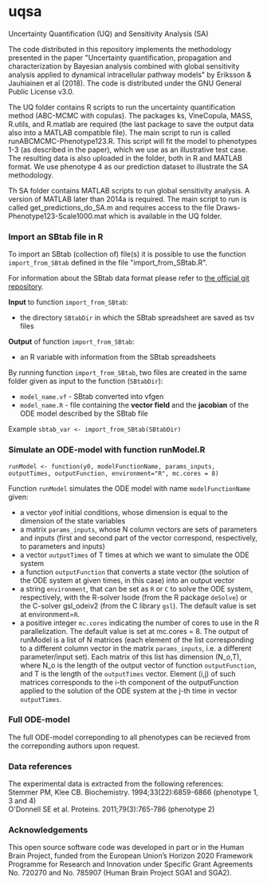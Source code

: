 # uqsa
Uncertainty Quantification (UQ) and Sensitivity Analysis (SA)

The code distributed in this repository implements the methodology presented in the paper "Uncertainty quantification, propagation and
characterization by Bayesian analysis combined with global sensitivity analysis applied to dynamical intracellular pathway models" by Eriksson & Jauhiainen et al (2018). The code is distributed under the GNU General Public License v3.0.

The UQ folder contains R scripts to run the uncertainty quantification method (ABC-MCMC with copulas). The packages ks, VineCopula, MASS, R.utils, and R.matlab are required (the last package to save the output data also into a MATLAB compatible file). The main script to run is called runABCMCMC-Phenotype123.R. This script will fit the model to phenotypes 1-3 (as described in the paper), which we use as an illustrative test case. The resulting data is also uploaded in the folder, both in R and MATLAB format. We use phenotype 4 as our prediction dataset to illustrate the SA methodology. 

Th SA folder contains MATLAB scripts to run global sensitivity analysis. A version of MATLAB later than 2014a is required. The main script to run is called get_predictions_do_SA.m and requires access to the file Draws-Phenotype123-Scale1000.mat which is available in the UQ folder. 

### Import an SBtab file in R

To import an SBtab (collection of) file(s) it is possible to use the function `import_from_SBtab` defined in the file "import_from_SBtab.R".

For information about the SBtab data format please refer to [the official git repository](https://github.com/tlubitz/SBtab).

**Input** to function `import_from_SBtab`:
* the directory `SBtabDir` in which the SBtab spreadsheet are saved as tsv files

**Output** of function `import_from_SBtab`:
* an R variable with information from the SBtab spreadsheets

By running function `import_from_SBtab`, two files are created in the same folder given as input to the function (`SBtabDir`):
* `model_name.vf` - SBtab converted into vfgen 
* `model_name.R` - file containing the **vector field** and the **jacobian** of the ODE model described by the SBtab file


Example
`sbtab_var <- import_from_SBtab(SBtabDir)`

### Simulate an ODE-model with function runModel.R

```
runModel <- function(y0, modelFunctionName, params_inputs, outputTimes, outputFunction, environment="R", mc.cores = 8)

```

Function `runModel` simulates the ODE model with name `modelFunctionName` given:
*	a vector `y0`of initial conditions, whose dimension is equal to the dimension of the state variables
*	a matrix `params_inputs`, whose N column vectors are sets of parameters and inputs (first and second part of the vector correspond, respectively, to parameters and inputs)
*	a vector `outputTimes` of T times at which we want to simulate the ODE system
*	a function `outputFunction` that converts a state vector (the solution of the ODE system at given times, in this case) into an output vector
*	a string `environment`, that can be set as `R` or `C` to solve the ODE system, respectively, with the R-solver lsode (from the R package `deSolve`) or the C-solver  gsl_odeiv2 (from the C library `gsl`). The default value is set at environment=`R`.
*	a positive integer `mc.cores` indicating the number of cores to use in the R parallelization. The default value is set at mc.cores = 8.
The output of runModel is a list of N matrices (each element of the list corresponding to a different column vector in the matrix `params_inputs`, i.e. a different parameter/input set). Each matrix of this list has dimension (N_o,T), where N_o is the length of the output vector of function `outputFunction`, and T is the length of the `outputTimes` vector. Element (i,j) of such matrices corresponds to the i-th component of the outputFunction applied to the solution of the ODE system at the j-th time in vector `outputTimes`.



### Full ODE-model

The full ODE-model correponding to all phenotypes can be recieved from the correponding authors upon request.

### Data references
The experimental data is extracted from the following references:<br/>
Stemmer PM, Klee CB. Biochemistry. 1994;33(22):6859-6866 (phenotype 1, 3 and 4)<br/>
O'Donnell SE et al. Proteins. 2011;79(3):765-786 (phenotype 2)

### Acknowledgements
This open source software code was developed in part or in the Human Brain Project, funded from the European Union’s Horizon 2020 Framework Programme for Research and Innovation under Specific Grant Agreements No. 720270 and No. 785907 (Human Brain Project SGA1 and SGA2).
